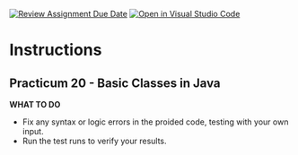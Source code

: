 [![Review Assignment Due Date](https://classroom.github.com/assets/deadline-readme-button-24ddc0f5d75046c5622901739e7c5dd533143b0c8e959d652212380cedb1ea36.svg)](https://classroom.github.com/a/843HC3lU)
[![Open in Visual Studio Code](https://classroom.github.com/assets/open-in-vscode-718a45dd9cf7e7f842a935f5ebbe5719a5e09af4491e668f4dbf3b35d5cca122.svg)](https://classroom.github.com/online_ide?assignment_repo_id=13920719&assignment_repo_type=AssignmentRepo)
# Instructions
## Practicum 20 - Basic Classes in Java

**WHAT TO DO**<br>
- Fix any syntax or logic errors in the proided code, testing with your own input.
- Run the test runs to verify your results.
